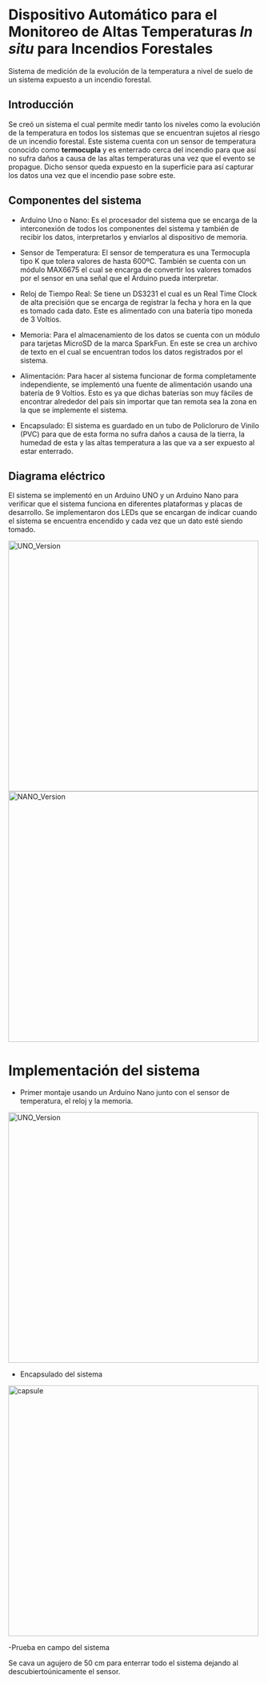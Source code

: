 # Dispositivo Automático para el Monitoreo de Altas Temperaturas *In situ* para Incendios Forestales
Sistema de medición de la evolución de la temperatura a nivel de suelo de un sistema expuesto a un incendio forestal.

## Introducción 

Se creó un sistema el cual permite medir tanto los niveles como la evolución de la temperatura en todos los sistemas que se encuentran sujetos al riesgo de un incendio forestal. Este sistema cuenta con un sensor de temperatura conocido como **termocupla** y es enterrado cerca del incendio para que así no sufra daños a causa de las altas temperaturas una vez que el evento se propague. Dicho sensor queda expuesto en la superficie para así capturar los datos una vez que el incendio pase sobre este.

## Componentes del sistema
- Arduino Uno o Nano: Es el procesador del sistema que se encarga de la
interconexión de todos los componentes del sistema y también de recibir los
datos, interpretarlos y enviarlos al dispositivo de memoria.

- Sensor de Temperatura: El sensor de temperatura es una Termocupla tipo K
que tolera valores de hasta 600ºC. También se cuenta con un módulo
MAX6675 el cual se encarga de convertir los valores tomados por el sensor
en una señal que el Arduino pueda interpretar.

- Reloj de Tiempo Real: Se tiene un DS3231 el cual es un Real Time Clock de
alta precisión que se encarga de registrar la fecha y hora en la que es tomado
cada dato. Este es alimentado con una batería tipo moneda de 3 Voltios.
- Memoria: Para el almacenamiento de los datos se cuenta con un módulo
para tarjetas MicroSD de la marca SparkFun. En este se crea un archivo de
texto en el cual se encuentran todos los datos registrados por el sistema.

- Alimentación: Para hacer al sistema funcionar de forma completamente
independiente, se implementó una fuente de alimentación usando una batería
de 9 Voltios. Esto es ya que dichas baterías son muy fáciles de encontrar
alrededor del país sin importar que tan remota sea la zona en la que se
implemente el sistema.

- Encapsulado: El sistema es guardado en un tubo de Policloruro de Vinilo
(PVC) para que de esta forma no sufra daños a causa de la tierra, la
humedad de esta y las altas temperatura a las que va a ser expuesto al estar
enterrado.

## Diagrama eléctrico
El sistema se implementó en un Arduino UNO y un Arduino Nano para verificar que el sistema funciona en diferentes plataformas y placas de desarrollo. Se implementaron dos LEDs que se encargan de indicar cuando el sistema
se encuentra encendido y cada vez que un dato esté siendo tomado.

<img src="https://user-images.githubusercontent.com/111079577/184231145-031e9310-0b66-41cb-a7e3-146600c62283.png" alt="UNO_Version" width="500"/> <img src="https://user-images.githubusercontent.com/111079577/184231149-dabe5663-59d2-46d3-96b6-13390444cee2.png" alt="NANO_Version" width="500"/>

# Implementación del sistema

- Primer montaje usando un Arduino Nano junto con el sensor de temperatura, el reloj y la memoria.

<img src="" alt="UNO_Version" width="500"/> 

- Encapsulado del sistema

<img src="" alt="capsule" width="500"/>

-Prueba en campo del sistema

Se cava un agujero de 50 cm para enterrar todo el sistema dejando al descubiertoúnicamente el sensor.





